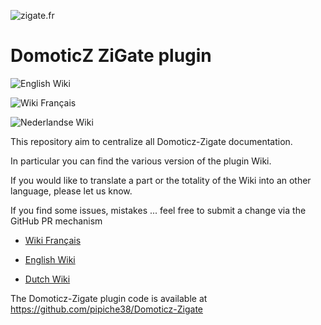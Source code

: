 ![zigate.fr](../Images/ZiGate.png)

# DomoticZ ZiGate plugin

![English Wiki](../Images/flag_uk.png)

![Wiki Français](../Images/flag_france.png)

![Nederlandse Wiki](../Images/flag_netherlands.png)

This repository aim to centralize all Domoticz-Zigate documentation.

In particular you can find the various version of the plugin Wiki.

If you would like to translate a part or the totality of the Wiki into an other language, please let us know.

If you find some issues, mistakes ... feel free to submit a change via the GitHub PR mechanism


* [Wiki Français](https://github.com/pipiche38/Domoticz-Zigate-Wiki/blob/master/fr-fr/Home.md)

* [English Wiki](https://github.com/pipiche38/Domoticz-Zigate-Wiki/blob/master/en-eng/Home.md)

* [Dutch Wiki](https://github.com/pipiche38/Domoticz-Zigate-Wiki/blob/master/nl-dut/Start.md)


The Domoticz-Zigate plugin code is available at https://github.com/pipiche38/Domoticz-Zigate
